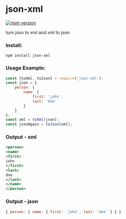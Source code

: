 # json-xml
[![npm version](https://img.shields.io/badge/npm-1.0.7-green.svg)](https://www.npmjs.com/package/json-xml)

turn json to xml and xml to json

### Install:
```
npm install json-xml
```
### Usage Example:
```javascript
const {toXml, toJson} = require('json-xml');
const json = {
    person: {
        name: {
            first: 'john',
            last: 'doe'
        }
    }
};
const xml = toXml(json);
const jsonAgain = toJson(xml);
```

### Output - xml
```xml
<person>
<name>
<first>
john
</first>
<last>
doe
</last>
</name>
</person>
```
### Output - json
```javascript
{ person: { name: { first: 'john', last: 'doe' } } }
```